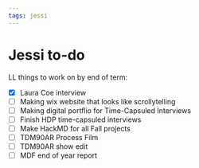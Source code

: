 ```yaml
---
tags: jessi
---
```


# Jessi to-do

LL things to work on by end of term:

- [x] Laura Coe interview
- [ ] Making wix website that looks like scrollytelling
- [ ] Making digital portflio for Time-Capsuled Interviews 
- [ ] Finish HDP time-capsuled interviews
- [ ] Make HackMD for all Fall projects
- [ ] TDM90AR Process Film
- [ ] TDM90AR show edit 
- [ ] MDF end of year report